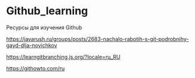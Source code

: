 # Github_learning
Ресурсы для изучения Github

https://javarush.ru/groups/posts/2683-nachalo-rabotih-s-git-podrobnihy-gayd-dlja-novichkov

https://learngitbranching.js.org/?locale=ru_RU

https://githowto.com/ru
